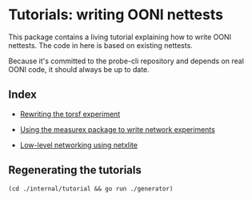 # Tutorials: writing OONI nettests

This package contains a living tutorial explaining how to write OONI
nettests. The code in here is based on existing nettests.

Because it's committed to the probe-cli repository and depends on
real OONI code, it should always be up to date.

## Index

- [Rewriting the torsf experiment](experiment/torsf/)

- [Using the measurex package to write network experiments](measurex)

- [Low-level networking using netxlite](netxlite)

## Regenerating the tutorials

```
(cd ./internal/tutorial && go run ./generator)
```

